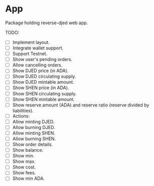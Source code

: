 # App

Package holding reverse-djed web app.

TODO:

- [ ] Implement layout.
- [ ] Integrate wallet support.
- [ ] Support Testnet.
- [ ] Show user's pending orders.
- [ ] Allow cancelling orders.
- [ ] Show DJED price (in ADA).
- [ ] Show DJED circulating supply.
- [ ] Show DJED mintable amount.
- [ ] Show SHEN price (in ADA).
- [ ] Show SHEN circulating supply.
- [ ] Show SHEN mintable amount.
- [ ] Show reserve amount (ADA) and reserve ratio (reserve divided by liabilities).
- [ ] Actions:
- [ ] Allow minting DJED.
- [ ] Allow burning DJED.
- [ ] Allow minting SHEN.
- [ ] Allow burning SHEN.
- [ ] Show order details.
- [ ] Show balance.
- [ ] Show min.
- [ ] Show max.
- [ ] Show cost.
- [ ] Show fees.
- [ ] Show min ADA.

